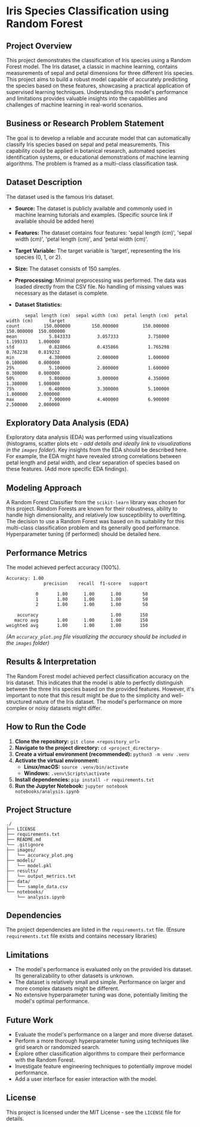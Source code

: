 # Iris Species Classification using Random Forest

## Project Overview

This project demonstrates the classification of Iris species using a Random Forest model.  The Iris dataset, a classic in machine learning, contains measurements of sepal and petal dimensions for three different Iris species. This project aims to build a robust model capable of accurately predicting the species based on these features, showcasing a practical application of supervised learning techniques.  Understanding this model's performance and limitations provides valuable insights into the capabilities and challenges of machine learning in real-world scenarios.

## Business or Research Problem Statement

The goal is to develop a reliable and accurate model that can automatically classify Iris species based on sepal and petal measurements. This capability could be applied in botanical research, automated species identification systems, or educational demonstrations of machine learning algorithms.  The problem is framed as a multi-class classification task.

## Dataset Description

The dataset used is the famous Iris dataset.  

* **Source:** The dataset is publicly available and commonly used in machine learning tutorials and examples.  (Specific source link if available should be added here)
* **Features:** The dataset contains four features: 'sepal length (cm)', 'sepal width (cm)', 'petal length (cm)', and 'petal width (cm)'.
* **Target Variable:** The target variable is 'target', representing the Iris species (0, 1, or 2).
* **Size:** The dataset consists of 150 samples.
* **Preprocessing:** Minimal preprocessing was performed. The data was loaded directly from the CSV file.  No handling of missing values was necessary as the dataset is complete.

* **Dataset Statistics:**

```
       sepal length (cm)  sepal width (cm)  petal length (cm)  petal width (cm)      target
count         150.000000        150.000000         150.000000        150.000000  150.000000
mean            5.843333          3.057333           3.758000          1.199333    1.000000
std             0.828066          0.435866           1.765298          0.762238    0.819232
min             4.300000          2.000000           1.000000          0.100000    0.000000
25%             5.100000          2.800000           1.600000          0.300000    0.000000
50%             5.800000          3.000000           4.350000          1.300000    1.000000
75%             6.400000          3.300000           5.100000          1.800000    2.000000
max             7.900000          4.400000           6.900000          2.500000    2.000000
```

## Exploratory Data Analysis (EDA)

Exploratory data analysis (EDA) was performed using visualizations (histograms, scatter plots etc -  *add details and ideally link to visualizations in the `images` folder*).  Key insights from the EDA should be described here. For example,  the EDA might have revealed strong correlations between petal length and petal width,  and clear separation of species based on these features. (Add more specific EDA findings).


## Modeling Approach

A Random Forest Classifier from the `scikit-learn` library was chosen for this project. Random Forests are known for their robustness, ability to handle high dimensionality, and relatively low susceptibility to overfitting.  The decision to use a Random Forest was based on its suitability for this multi-class classification problem and its generally good performance.  Hyperparameter tuning (if performed) should be detailed here.


## Performance Metrics

The model achieved perfect accuracy (100%).

```
Accuracy: 1.00
              precision    recall  f1-score   support

           0       1.00      1.00      1.00        50
           1       1.00      1.00      1.00        50
           2       1.00      1.00      1.00        50

    accuracy                           1.00       150
   macro avg       1.00      1.00      1.00       150
weighted avg       1.00      1.00      1.00       150
```

*(An `accuracy_plot.png` file visualizing the accuracy should be included in the `images` folder)*


## Results & Interpretation

The Random Forest model achieved perfect classification accuracy on the Iris dataset. This indicates that the model is able to perfectly distinguish between the three Iris species based on the provided features. However, it's important to note that this result might be due to the simplicity and well-structured nature of the Iris dataset.  The model's performance on more complex or noisy datasets might differ.


## How to Run the Code

1. **Clone the repository:** `git clone <repository_url>`
2. **Navigate to the project directory:** `cd <project_directory>`
3. **Create a virtual environment (recommended):** `python3 -m venv .venv`
4. **Activate the virtual environment:**
   * **Linux/macOS:** `source .venv/bin/activate`
   * **Windows:** `.venv\Scripts\activate`
5. **Install dependencies:** `pip install -r requirements.txt`
6. **Run the Jupyter Notebook:** `jupyter notebook notebooks/analysis.ipynb`


## Project Structure

```
./
├── LICENSE
├── requirements.txt
├── README.md
└── .gitignore
├── images/
│   └── accuracy_plot.png
├── models/
│   └── model.pkl
├── results/
│   └── output_metrics.txt
├── data/
│   └── sample_data.csv
└── notebooks/
    └── analysis.ipynb
```



## Dependencies

The project dependencies are listed in the `requirements.txt` file.  (Ensure `requirements.txt` file exists and contains necessary libraries)


## Limitations

* The model's performance is evaluated only on the provided Iris dataset.  Its generalizability to other datasets is unknown.
* The dataset is relatively small and simple.  Performance on larger and more complex datasets might be different.
* No extensive hyperparameter tuning was done, potentially limiting the model's optimal performance.


## Future Work

* Evaluate the model's performance on a larger and more diverse dataset.
* Perform a more thorough hyperparameter tuning using techniques like grid search or randomized search.
* Explore other classification algorithms to compare their performance with the Random Forest.
* Investigate feature engineering techniques to potentially improve model performance.
* Add a user interface for easier interaction with the model.


## License

This project is licensed under the MIT License - see the `LICENSE` file for details.
